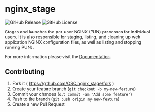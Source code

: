 # nginx_stage

![GitHub Release](https://img.shields.io/github/release/osc/nginx_stage.svg)
![GitHub License](https://img.shields.io/github/license/osc/nginx_stage.svg)

Stages and launches the per-user NGINX (PUN) processes for individual users. It
is also responsible for staging, listing, and cleaning up web application NGINX
configuration files, as well as listing and stopping running PUNs.

For more information please visit the
[Documentation](https://osc.github.io/ood-documentation/infrastructure/nginx-stage.html).

## Contributing

1. Fork it ( https://github.com/OSC/nginx_stage/fork )
2. Create your feature branch (`git checkout -b my-new-feature`)
3. Commit your changes (`git commit -am 'Add some feature'`)
4. Push to the branch (`git push origin my-new-feature`)
5. Create a new Pull Request
